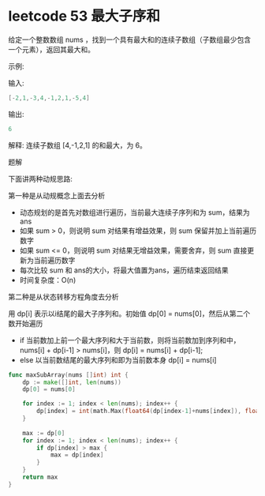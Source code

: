 # leetcode 53 最大子序和
给定一个整数数组 nums ，找到一个具有最大和的连续子数组（子数组最少包含一个元素），返回其最大和。

示例:

输入: 
```go
[-2,1,-3,4,-1,2,1,-5,4]
```

输出: 
```go
6
```
解释: 连续子数组 [4,-1,2,1] 的和最大，为 6。

题解

下面讲两种动规思路:

第一种是从动规概念上面去分析
- 动态规划的是首先对数组进行遍历，当前最大连续子序列和为 sum，结果为 ans
- 如果 sum > 0，则说明 sum 对结果有增益效果，则 sum 保留并加上当前遍历数字
- 如果 sum <= 0，则说明 sum 对结果无增益效果，需要舍弃，则 sum 直接更新为当前遍历数字
- 每次比较 sum 和 ans的大小，将最大值置为ans，遍历结束返回结果
- 时间复杂度：O(n)

第二种是从状态转移方程角度去分析

用 dp[i] 表示以i结尾的最大子序列和。初始值 dp[0] = nums[0]，然后从第二个数开始遍历

- if 当前数加上前一个最大序列和大于当前数，则将当前数加到序列和中，nums[i] + dp[i-1] > nums[i]，则 dp[i] = nums[i] + dp[i-1];
- else 以当前数结尾的最大序列和即为当前数本身 dp[i] = nums[i]

```go
func maxSubArray(nums []int) int {
    dp := make([]int, len(nums))
    dp[0] = nums[0]

    for index := 1; index < len(nums); index++ {
        dp[index] = int(math.Max(float64(dp[index-1]+nums[index]), float64(nums[index])))
    }
    
    max := dp[0]
    for index := 1; index < len(nums); index++ {
        if dp[index] > max {
            max = dp[index]
        }
    }
    return max
}
```